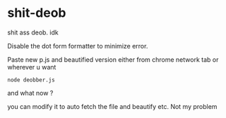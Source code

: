 # shit-deob
shit ass deob. idk

Disable the dot form formatter to minimize error.

Paste new p.js and beautified version either from chrome network tab or wherever u want

`node deobber.js`

and what now ?

you can modify it to auto fetch the file and beautify etc. Not my problem
